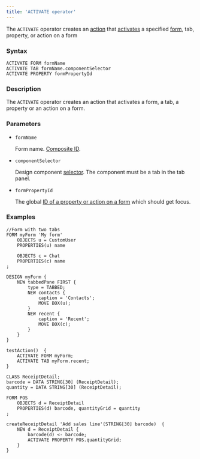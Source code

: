 ```yaml
---
title: 'ACTIVATE operator'
---
```


The `ACTIVATE` operator creates an [action](Actions.md) that [activates](Activation_ACTIVATE.md) a specified [form](Forms.md), tab, property, or action on a form

### Syntax 

    ACTIVATE FORM formName
    ACTIVATE TAB formName.componentSelector
    ACTIVATE PROPERTY formPropertyId

### Description

The `ACTIVATE` operator creates an action that activates a form, a tab, a property or an action on a form. 

### Parameters

- `formName`

    Form name. [Composite ID](IDs.md#cid-broken).

- `componentSelector`

    Design component [selector](DESIGN_statement.md#selector-broken). The component must be a tab in the tab panel.

- `formPropertyId`

    The global [ID of a property or action on a form](IDs.md#formpropertyid-broken) which should get focus.

### Examples

```lsf
//Form with two tabs
FORM myForm 'My form'
    OBJECTS u = CustomUser
    PROPERTIES(u) name

    OBJECTS c = Chat
    PROPERTIES(c) name
;

DESIGN myForm {
    NEW tabbedPane FIRST {
        type = TABBED;
        NEW contacts {
            caption = 'Contacts';
            MOVE BOX(u);
        }
        NEW recent {
            caption = 'Recent';
            MOVE BOX(c);
        }
    }
}

testAction()  {
    ACTIVATE FORM myForm;
    ACTIVATE TAB myForm.recent;
}

CLASS ReceiptDetail;
barcode = DATA STRING[30] (ReceiptDetail);
quantity = DATA STRING[30] (ReceiptDetail);

FORM POS
    OBJECTS d = ReceiptDetail
    PROPERTIES(d) barcode, quantityGrid = quantity
;

createReceiptDetail 'Add sales line'(STRING[30] barcode)  {
    NEW d = ReceiptDetail {
        barcode(d) <- barcode;
        ACTIVATE PROPERTY POS.quantityGrid;
    }
}
```
